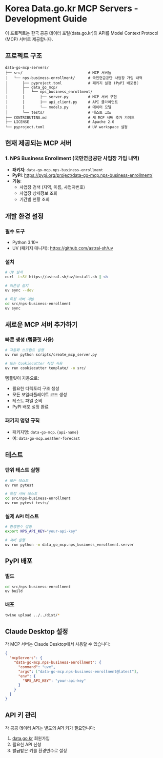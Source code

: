# Korea Data.go.kr MCP Servers - Development Guide

이 프로젝트는 한국 공공 데이터 포털(data.go.kr)의 API를 Model Context Protocol (MCP) 서버로 제공합니다.

## 프로젝트 구조

```
data-go-mcp-servers/
├── src/                              # MCP 서버들
│   └── nps-business-enrollment/      # 국민연금공단 사업장 가입 내역
│       ├── pyproject.toml            # 패키지 설정 (PyPI 배포용)
│       ├── data_go_mcp/               
│       │   └── nps_business_enrollment/
│       │       ├── server.py         # MCP 서버 구현
│       │       ├── api_client.py     # API 클라이언트
│       │       └── models.py         # 데이터 모델
│       └── tests/                    # 테스트 코드
├── CONTRIBUTING.md                   # 새 MCP 서버 추가 가이드
├── LICENSE                           # Apache 2.0
└── pyproject.toml                    # UV workspace 설정
```

## 현재 제공되는 MCP 서버

### 1. NPS Business Enrollment (국민연금공단 사업장 가입 내역)
- **패키지**: `data-go-mcp.nps-business-enrollment`
- **PyPI**: https://pypi.org/project/data-go-mcp.nps-business-enrollment/
- **기능**: 
  - 사업장 검색 (지역, 이름, 사업자번호)
  - 사업장 상세정보 조회
  - 기간별 현황 조회

## 개발 환경 설정

### 필수 도구
- Python 3.10+
- UV (패키지 매니저): https://github.com/astral-sh/uv

### 설치
```bash
# UV 설치
curl -LsSf https://astral.sh/uv/install.sh | sh

# 의존성 설치
uv sync --dev

# 특정 서버 개발
cd src/nps-business-enrollment
uv sync
```

## 새로운 MCP 서버 추가하기

### 빠른 생성 (템플릿 사용)
```bash
# 자동화 스크립트 실행
uv run python scripts/create_mcp_server.py

# 또는 Cookiecutter 직접 사용
uv run cookiecutter template/ -o src/
```

템플릿이 자동으로:
- 필요한 디렉토리 구조 생성
- 모든 보일러플레이트 코드 생성
- 테스트 파일 준비
- PyPI 배포 설정 완료

### 패키지 명명 규칙
- 패키지명: `data-go-mcp.{api-name}`
- 예: `data-go-mcp.weather-forecast`

## 테스트

### 단위 테스트 실행
```bash
# 모든 테스트
uv run pytest

# 특정 서버 테스트
cd src/nps-business-enrollment
uv run pytest tests/
```

### 실제 API 테스트
```bash
# 환경변수 설정
export NPS_API_KEY="your-api-key"

# 서버 실행
uv run python -m data_go_mcp.nps_business_enrollment.server
```

## PyPI 배포

### 빌드
```bash
cd src/nps-business-enrollment
uv build
```

### 배포
```bash
twine upload ../../dist/*
```

## Claude Desktop 설정

각 MCP 서버는 Claude Desktop에서 사용할 수 있습니다:

```json
{
  "mcpServers": {
    "data-go-mcp.nps-business-enrollment": {
      "command": "uvx",
      "args": ["data-go-mcp.nps-business-enrollment@latest"],
      "env": {
        "NPS_API_KEY": "your-api-key"
      }
    }
  }
}
```

## API 키 관리

각 공공 데이터 API는 별도의 API 키가 필요합니다:

1. [data.go.kr](https://www.data.go.kr) 회원가입
2. 필요한 API 신청
3. 발급받은 키를 환경변수로 설정